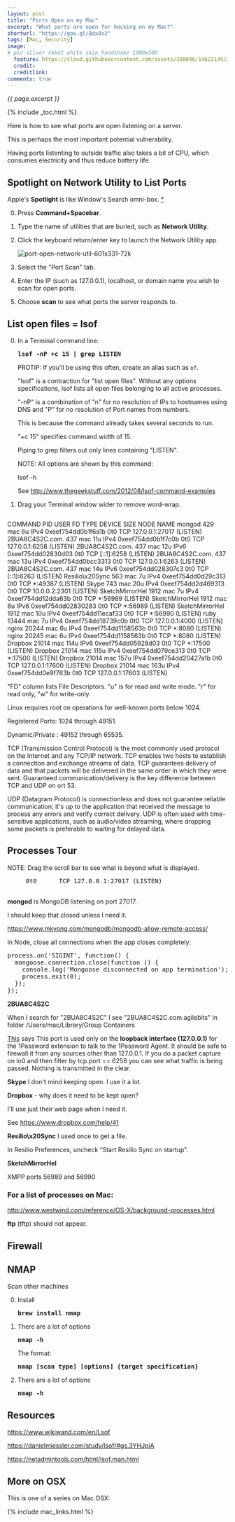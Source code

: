 ```yaml
---
layout: post
title: "Ports Open on my Mac"
excerpt: "What ports are open for hacking on my Mac?"
shorturl: "https://goo.gl/Bdx8c2"
tags: [Mac, Security]
image:
# pic silver robot white skin handshake 1900x500
  feature: https://cloud.githubusercontent.com/assets/300046/14622149/306629f0-0585-11e6-961a-dc8f60dadbf6.jpg
  credit: 
  creditlink: 
comments: true
---
```

<i>{{ page.excerpt }}</i>

{% include _toc.html %}

Here is how to see what ports are open listening on a server.

This is perhaps the most important potential vulnerability.

Having ports listenting to outside traffic also takes a bit of CPU,
which consumes electricity and thus reduce battery life.



<a id="Spotlightz"></a>

## Spotlight on Network Utility to List Ports

Apple's <strong>Spotlight</strong> is like Window's Search omni-box.
<a target="_blank" href="http://osxdaily.com/2014/05/20/port-scanner-mac-network-utility/">
*</a>

0. Press <strong>Command+Spacebar</strong>. 

0. Type the name of utilities that are buried, such as
   <strong>Network Utility</strong>.

0. Click the keyboard return/enter key to launch the Network Utility app.

   ![port-open-network-util-601x331-72k](https://user-images.githubusercontent.com/300046/27322001-702a4ec8-556a-11e7-9f05-0edbd22ef701.png)

0. Select the &quot;Port Scan&quot; tab.

0. Enter the IP (such as 127.0.0.1), localhost, or domain name 
   you wish to scan for open ports.

0. Choose <strong>scan</strong> to see what ports the server responds to.



## List open files = lsof #

0. In a Terminal command line:

   <pre><strong>lsof -nP +c 15 | grep LISTEN
   </strong></pre>

   PROTIP: If you'll be using this often, create an alias such as `of`.

   "lsof" is a contraction for "list open files".
   Without any options specifications, lsof lists all open files belonging to all active processes.

   "-nP" is a combination of "n" for no resolution of IPs to hostnames using DNS
   and "P" for no resolution of Port names from numbers.

   This is because the command already takes several seconds to run.

   "+c 15" specifies command width of 15.

   Piping to grep filters out only lines containing "LISTEN".

   NOTE: All options are shown by this command:

   lsof -h

   See http://www.thegeekstuff.com/2012/08/lsof-command-examples

0. Drag your Terminal window wider to remove word-wrap.

   <pre>
COMMAND           PID USER   FD      TYPE DEVICE                   SIZE     NODE     NAME
mongod            429  mac    6u     IPv4 0xeef754dd0b1f6a1b        0t0      TCP 127.0.0.1:27017 (LISTEN)
2BUA8C4S2C.com.   437  mac   11u     IPv4 0xeef754dd0b1f7c0b        0t0      TCP 127.0.0.1:6258 (LISTEN)
2BUA8C4S2C.com.   437  mac   12u     IPv6 0xeef754dd02830d03        0t0      TCP [::1]:6258 (LISTEN)
2BUA8C4S2C.com.   437  mac   13u     IPv4 0xeef754dd0bcc3313        0t0      TCP 127.0.0.1:6263 (LISTEN)
2BUA8C4S2C.com.   437  mac   14u     IPv6 0xeef754dd028307c3        0t0      TCP [::1]:6263 (LISTEN)
Resilio\x20Sync   563  mac    7u     IPv4 0xeef754dd0d29c313        0t0      TCP *:49387 (LISTEN)
Skype             743  mac   20u     IPv4 0xeef754dd2d469313        0t0      TCP 10.0.0.2:2301 (LISTEN)
SketchMirrorHel  1912  mac    7u     IPv4 0xeef754dd12dda63b        0t0      TCP *:56989 (LISTEN)
SketchMirrorHel  1912  mac    8u     IPv6 0xeef754dd02830283        0t0      TCP *:56989 (LISTEN)
SketchMirrorHel  1912  mac   10u     IPv4 0xeef754dd11ecaf33        0t0      TCP *:56990 (LISTEN)
ruby            13444  mac    7u     IPv4 0xeef754dd18739c0b        0t0      TCP 127.0.0.1:4000 (LISTEN)
nginx           20244  mac    6u     IPv4 0xeef754dd1158563b        0t0      TCP *:8080 (LISTEN)
nginx           20245  mac    6u     IPv4 0xeef754dd1158563b        0t0      TCP *:8080 (LISTEN)
Dropbox         21014  mac  114u     IPv6 0xeef754dd05928d03        0t0      TCP *:17500 (LISTEN)
Dropbox         21014  mac  115u     IPv4 0xeef754dd079ce313        0t0      TCP *:17500 (LISTEN)
Dropbox         21014  mac  157u     IPv4 0xeef754dd20427a1b        0t0      TCP 127.0.0.1:17600 (LISTEN)
Dropbox         21014  mac  163u     IPv4 0xeef754dd0e9f763b        0t0      TCP 127.0.0.1:17603 (LISTEN)
   </pre>


"FD" column lists File Descriptors. "u" is for read and write mode. "r" for read only, "w" for write-only.

Linux requires root on operations for well-known ports below 1024.

Registered Ports: 1024 through 49151.

Dynamic/Private : 49152 through 65535. 

TCP (Transmission Control Protocol) is the most commonly used protocol on the Internet and any TCP/IP network. TCP enables two hosts to establish a connection and exchange streams of data. TCP guarantees delivery of data and that packets will be delivered in the same order in which they were sent. Guaranteed communication/delivery is the key difference between TCP and UDP on ort 53.

UDP (Datagram Protocol) is connectionless and does not guarantee reliable communication; it's up to the application that received the message to process any errors and verify correct delivery. UDP is often used with time-sensitive applications, such as audio/video streaming, where dropping some packets is preferable to waiting for delayed data. 


## Processes Tour

   NOTE: Drag the scroll bar to see what is beyond what is displayed.

   <pre>
     0t0      TCP 127.0.0.1:27017 (LISTEN)
   </pre>

<strong>mongod</strong> is MongoDB listening on port 27017.

   I should keep that closed unless I need it.

   https://www.mkyong.com/mongodb/mongodb-allow-remote-access/

In Node, close all connections when the app closes completely:

<pre>
process.on('SIGINT', function() {
  mongoose.connection.close(function () {
    console.log('Mongoose disconnected on app termination');
    process.exit(0);
  });
});
</pre>

<strong>2BUA8C4S2C</strong>

   When I search for "2BUA8C4S2C" I see "2BUA8C4S2C.com.agilebits" in folder /Users/mac/Library/Group Containers

   <a target="_blank" href="https://discussions.agilebits.com/discussion/7647/port-6258-whats-going-on">This</a> says
   This port is used only on the <strong>loopback interface (127.0.0.1)</strong> for the 1Password extension to talk to the 1Password Agent. It should be safe to firewall it from any sources other than 127.0.0.1. If you do a packet capture on lo0 and then filter by tcp.port == 6258 you can see what traffic is being passed. Nothing is transmitted in the clear.

<strong>Skype</strong> I don't mind keeping open. I use it a lot.

<strong>Dropbox</strong> - why does it need to be kept open?
  
   I'll use just their web page when I need it.

   See https://www.dropbox.com/help/41

<strong>Resilio\x20Sync</strong> 
I used once to get a file.

   In Resilio Preferences, uncheck “Start Resilio Sync on startup".

<strong>SketchMirrorHel</strong>

   XMPP ports 56989 and 56990


### For a list of processes on Mac:

http://www.westwind.com/reference/OS-X/background-processes.html

<strong>ftp</strong> (tftp) should not appear.


## Firewall




## NMAP

Scan other machines

0. Install

   <tt><strong>
   brew install nmap
   </strong></tt>

0. There are a lot of options

   <tt><strong>
   nmap -h
   </strong></tt>

   The format:

   <tt><strong>
   nmap [scan type] [options] {target specification}
   </strong></tt>

0. There are a lot of options

   <tt><strong>
   nmap -h
   </strong></tt>


## Resources 

https://www.wikiwand.com/en/Lsof

https://danielmiessler.com/study/lsof/#gs.3YHJpiA

https://netadmintools.com/html/lsof.man.html



## More on OSX

This is one of a series on Mac OSX:

{% include mac_links.html %}
